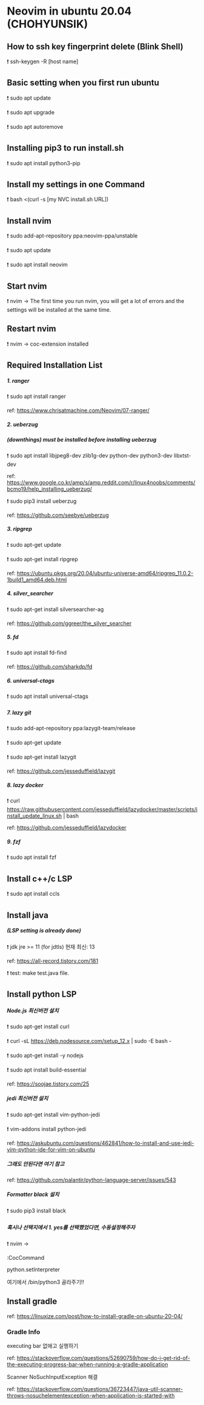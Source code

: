 # Neovim in ubuntu 20.04 (CHOHYUNSIK)

## How to ssh key fingerprint delete (Blink Shell)

❗️ ssh-keygen -R [host name]

## Basic setting when you first run ubuntu

❗️ sudo apt update

❗️ sudo apt upgrade

❗️ sudo apt autoremove

## Installing pip3 to run install.sh

❗️ sudo apt install python3-pip

## Install my settings in one Command

❗️ bash <(curl -s [my NVC install.sh URL])

## Install nvim

❗️ sudo add-apt-repository ppa:neovim-ppa/unstable

❗️ sudo apt update

❗️ sudo apt install neovim

## Start nvim

❗️ nvim
-> The first time you run nvim, you will get a lot of errors and the settings will be installed at the same time.

## Restart nvim

❗️ nvim
-> coc-extension installed

## Required Installation List

##### 1. ranger

❗️ sudo apt install ranger

ref: https://www.chrisatmachine.com/Neovim/07-ranger/

##### 2. ueberzug

##### (downthings) must be installed before installing ueberzug

❗️ sudo apt install libjpeg8-dev zlib1g-dev python-dev python3-dev libxtst-dev

ref: https://www.google.co.kr/amp/s/amp.reddit.com/r/linux4noobs/comments/bcmo19/help_installing_ueberzug/

❗️ sudo pip3 install ueberzug

ref: https://github.com/seebye/ueberzug

##### 3. ripgrep

❗️ sudo apt-get update

❗️ sudo apt-get install ripgrep

ref: https://ubuntu.pkgs.org/20.04/ubuntu-universe-amd64/ripgrep_11.0.2-1build1_amd64.deb.html

##### 4. silver_searcher

❗️ sudo apt-get install silversearcher-ag

ref: https://github.com/ggreer/the_silver_searcher

##### 5. fd

❗️ sudo apt install fd-find

ref: https://github.com/sharkdp/fd

##### 6. universal-ctags

❗️ sudo apt install universal-ctags

##### 7. lazy git

❗️ sudo add-apt-repository ppa:lazygit-team/release

❗️ sudo apt-get update

❗️ sudo apt-get install lazygit

ref: https://github.com/jesseduffield/lazygit

##### 8. lazy docker

❗️ curl https://raw.githubusercontent.com/jesseduffield/lazydocker/master/scripts/install_update_linux.sh | bash

ref: https://github.com/jesseduffield/lazydocker

##### 9. fzf

❗️ sudo apt install fzf

## Install c++/c LSP

❗️ sudo apt install ccls

## Install java

##### (LSP setting is already done)

❗️ jdk jre >= 11 (for jdtls) 현재 최신: 13

ref: https://all-record.tistory.com/181

❗️ test: make test.java file.

## Install python LSP

##### Node.js 최신버전 설치

❗️ sudo apt-get install curl

❗️ curl -sL https://deb.nodesource.com/setup_12.x | sudo -E bash -

❗️ sudo apt-get install -y nodejs

❗️ sudo apt install build-essential

ref: https://soojae.tistory.com/25

##### jedi 최신버전 설치

❗️ sudo apt-get install vim-python-jedi

❗️ vim-addons install python-jedi

ref: https://askubuntu.com/questions/462841/how-to-install-and-use-jedi-vim-python-ide-for-vim-on-ubuntu

##### 그래도 안된다면 여기 참고

ref: https://github.com/palantir/python-language-server/issues/543

##### Formatter black 설치

❗️ sudo pip3 install black

##### 혹시나 선택지에서 1. yes를 선택했었다면, 수동설정해주자

❗️ nvim ->

:CocCommand <CR>

python.setInterpreter

여기에서 /bin/python3 골라주기!!


## Install gradle

ref: https://linuxize.com/post/how-to-install-gradle-on-ubuntu-20-04/

### Gradle Info

executing bar 없애고 실행하기

ref: https://stackoverflow.com/questions/52690759/how-do-i-get-rid-of-the-executing-progress-bar-when-running-a-gradle-application

Scanner NoSuchInputException 해결

ref: https://stackoverflow.com/questions/36723447/java-util-scanner-throws-nosuchelementexception-when-application-is-started-with

